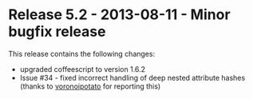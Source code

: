 # Release 5.2 - 2013-08-11 - Minor bugfix release

This release contains the following changes:

* upgraded coffeescript to version 1.6.2
* Issue #34 - fixed incorrect handling of deep nested attribute hashes (thanks to [voronoipotato](https://github.com/voronoipotato) for reporting this)
